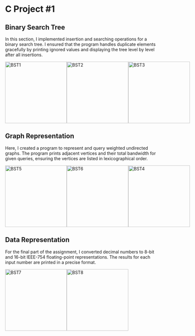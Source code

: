 <h1>C Project #1</h1>

<h2>Binary Search Tree</h2>
<p>
   In this section, I implemented insertion and searching operations for a binary search tree. I ensured that the program handles duplicate elements gracefully by printing ignored values and displaying the tree level by level after all insertions.
</p>
<div style="display: flex; align-items: center;">
   <img src="https://github.com/user-attachments/assets/e23476bd-20bb-4e9e-8404-4ac0985bd01a" width="200" height="200" alt="BST1">
   <img src="https://github.com/user-attachments/assets/621b2890-c5e7-49ba-b979-5b6c9082f054" width="200" height="200" alt="BST2">
   <img src="https://github.com/user-attachments/assets/20727e11-a9d0-41cc-80a8-b7fb2c8b5680" width="200" height="200" alt="BST3">
</div>

<h2>Graph Representation</h2>
<p>
   Here, I created a program to represent and query weighted undirected graphs. The program prints adjacent vertices and their total bandwidth for given queries, ensuring the vertices are listed in lexicographical order.
</p>
<div style="display: flex; align-items: center;">
   <img src="https://github.com/user-attachments/assets/64e9c4bf-31fe-4e57-bfc4-aa157b7f4941" width="200" height="200" alt="BST5">
   <img src="https://github.com/user-attachments/assets/72df52c5-46e7-457e-861f-0bfef5725ee9" width="200" height="200" alt="BST6">
   <img src="https://github.com/user-attachments/assets/8cf594d1-110f-45bf-8dd2-a9d1c697d2d6" width="200" height="200" alt="BST4">
</div>

<h2>Data Representation</h2>
<p>
   For the final part of the assignment, I converted decimal numbers to 8-bit and 16-bit IEEE-754 floating-point representations. The results for each input number are printed in a precise format.
</p>
<div style="display: flex; align-items: center;">
   <img src="https://github.com/user-attachments/assets/8d3d376d-0f71-4919-9116-bbb335dba839" width="200" height="200" alt="BST7">
   <img src="https://github.com/user-attachments/assets/191649c7-a495-4cd5-ac89-1ef039deb9a7" width="200" height="200" alt="BST8">
</div>
